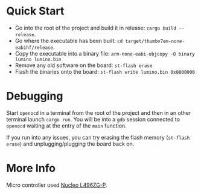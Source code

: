 # Quick Start

- Go into the root of the project and build it in release: `cargo build --release`.
- Go where the executable has been built: `cd target/thumbv7em-none-eabihf/release`.
- Copy the executable into a binary file: `arm-none-eabi-objcopy -O binary lumino lumino.bin`
- Remove any old software on the board: `st-flash erase`
- Flash the binaries onto the board: `st-flash write lumino.bin 0x8000000`

# Debugging

Start `openocd` in a terminal from the root of the project and then in an other terminal launch `cargo run`. You will be into a `gdb` session connected to `openocd` waiting at the entry of the `main` function.

If you run into any issues, you can try erasing the flash memory (`st-flash erase`) and unplugging/plugging the board back on.

# More Info

Micro controller used [Nucleo L496ZG-P](https://www.st.com/en/microcontrollers-microprocessors/stm32l496zg.html?ecmp=tt9470_gl_link_feb2019&rt=db&id=DB3171#resource).
